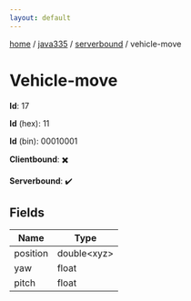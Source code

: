 ```yaml
---
layout: default
---
```


[home](/)  /  [java335](/protocol/java335)  /  [serverbound](/protocol/java335/serverbound)  /  vehicle-move

# Vehicle-move

**Id**: 17

**Id** (hex): 11

**Id** (bin): 00010001

**Clientbound**: ✖️

**Serverbound**: ✔️

## Fields

Name | Type
---|---
position | double&lt;xyz&gt;
yaw | float
pitch | float

